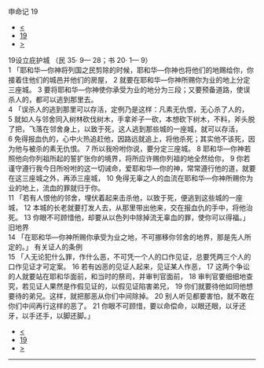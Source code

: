 ﻿





 申命记 19




* [<](bible/DEU18.md)
* [19](bible/DEU.md)
* [>](bible/DEU20.md)



 
19设立庇护城 （民
35·
9—
28；书
20·
1—
9）  
1 「耶和华—你神将列国之民剪除的时候，耶和华—你神也将他们的地赐给你，你接着住他们的城邑并他们的房屋， 
2 就要在耶和华—你神所赐你为业的地上分定三座城。 
3 要将耶和华—你神使你承受为业的地分为三段；又要预备道路，使误杀人的，都可以逃到那里去。  
4 「误杀人的逃到那里可以存活，定例乃是这样：凡素无仇恨，无心杀了人的， 
5 就如人与邻舍同入树林砍伐树木，手拿斧子一砍，本想砍下树木，不料，斧头脱了把，飞落在邻舍身上，以致于死，这人逃到那些城的一座城，就可以存活， 
6 免得报血仇的，心中火热追赶他，因路远就追上，将他杀死；其实他不该死，因为他与被杀的素无仇恨。 
7 所以我吩咐你说，要分定三座城。 
8 耶和华—你神若照他向你列祖所起的誓扩张你的境界，将所应许赐你列祖的地全然给你， 
9 你若谨守遵行我今日所吩咐的这一切诫命，爱耶和华—你的神，常常遵行他的道，就要在这三座城之外，再添三座城， 
10 免得无辜之人的血流在耶和华—你神所赐你为业的地上，流血的罪就归于你。  
11 「若有人恨他的邻舍，埋伏着起来击杀他，以致于死，便逃到这些城的一座城， 
12 本城的长老就要打发人去，从那里带出他来，交在报血仇的手中，将他治死。 
13 你眼不可顾惜他，却要从以色列中除掉流无辜血的罪，使你可以得福。」 旧地界  
14 「在耶和华—你神所赐你承受为业之地，不可挪移你邻舍的地界，那是先人所定的。」 有关证人的条例  
15 「人无论犯什么罪，作什么恶，不可凭一个人的口作见证，总要凭两三个人的口作见证才可定案。 
16 若有凶恶的见证人起来，见证某人作恶， 
17 这两个争讼的人就要站在耶和华面前，和当时的祭司，并审判官面前， 
18 审判官要细细地查究，若见证人果然是作假见证的，以假见证陷害弟兄， 
19 你们就要待他如同他想要待的弟兄。这样，就把那恶从你们中间除掉。 
20 别人听见都要害怕，就不敢在你们中间再行这样的恶了。 
21 你眼不可顾惜，要以命偿命，以眼还眼，以牙还牙，以手还手，以脚还脚。」 
* [<](bible/DEU18.md)
* [19](bible/DEU.md)
* [>](bible/DEU20.md)





---









